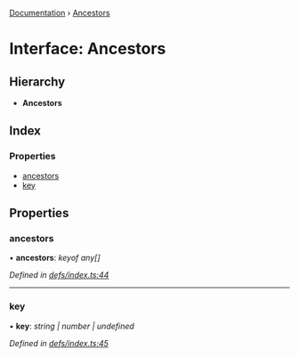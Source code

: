 [Documentation](../README.md) › [Ancestors](ancestors.md)

# Interface: Ancestors

## Hierarchy

* **Ancestors**

## Index

### Properties

* [ancestors](ancestors.md#ancestors)
* [key](ancestors.md#key)

## Properties

###  ancestors

• **ancestors**: *keyof any[]*

*Defined in [defs/index.ts:44](https://github.com/badbatch/graphql-box/blob/3468b42/packages/request-parser/src/defs/index.ts#L44)*

___

###  key

• **key**: *string | number | undefined*

*Defined in [defs/index.ts:45](https://github.com/badbatch/graphql-box/blob/3468b42/packages/request-parser/src/defs/index.ts#L45)*
